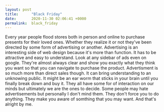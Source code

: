 ```yaml
---
layout: post
title:      "Black Friday"
date:       2020-11-30 02:06:41 +0000
permalink:  black_friday
---
```



Every year people flood stores both in person and online to purchase presents for their loved ones. Whether they realize it or not they've been directed by some form of advertising or another. Advertising is an interesting side of web design because it's more than function. It has to be attractive and easy to understand. Look at any sidebar of ads even on google. They're almost always clear and show you exactly what they think you want so that you can navigate to purchase the product. Advertisment is so much more than direct sales though. It can bring understanding to an unknowing public. It might be an ear worm that sticks in your brain until you finally break down and buy it. They all have some for of interaction on our minds but ultimately we are the ones to decide. Some people may hate advertisements but personally I don't mind them. They don't force you to do anything. They make you aware of somthing that you may want. And that's alright by me.

